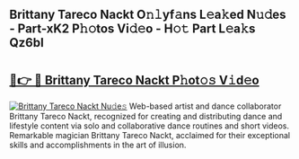 ## Brittany Tareco Nackt O𝚗𝚕yf𝚊ns L𝚎a𝚔ed N𝚞𝚍es - Part-xK2 P𝚑𝚘tos Vi𝚍𝚎o - H𝚘𝚝 Part L𝚎a𝚔s Qz6bI

# <h2><a href="http://kf5wsm.oniu.top/?m=Brittany+Tareco+Nackt">🔗👉 🔴 Brittany Tareco Nackt P𝚑ot𝚘𝚜 V𝚒d𝚎o</a></h2>

[![Brittany Tareco Nackt Nu𝚍e𝚜](https://i.imgur.com/0qMVB7G.gif)](http://kf5wsm.oniu.top/?m=Brittany+Tareco+Nackt)
Web-based artist and dance collaborator Brittany Tareco Nackt, recognized for creating and distributing dance and lifestyle content via solo and collaborative dance routines and short videos. Remarkable magician Brittany Tareco Nackt, acclaimed for their exceptional skills and accomplishments in the art of illusion.  
